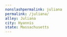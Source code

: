 ```yaml
---
﻿nonslashpermalink: juliana
permalink: /juliana/
alley: Juliana
city: Hyannis
state: Massachusetts
---
```

